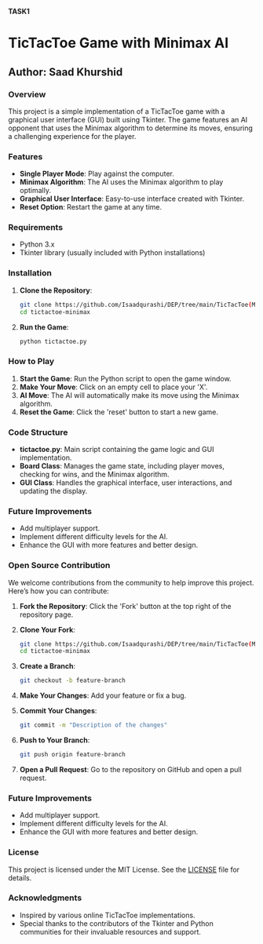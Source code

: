 **TASK1**
#
# TicTacToe Game with Minimax AI

## Author: Saad Khurshid

### Overview

This project is a simple implementation of a TicTacToe game with a graphical user interface (GUI) built using Tkinter. The game features an AI opponent that uses the Minimax algorithm to determine its moves, ensuring a challenging experience for the player.

### Features

- **Single Player Mode**: Play against the computer.
- **Minimax Algorithm**: The AI uses the Minimax algorithm to play optimally.
- **Graphical User Interface**: Easy-to-use interface created with Tkinter.
- **Reset Option**: Restart the game at any time.

### Requirements

- Python 3.x
- Tkinter library (usually included with Python installations)

### Installation

1. **Clone the Repository**:
    ```sh
    git clone https://github.com/Isaadqurashi/DEP/tree/main/TicTacToe(MinMax)
    cd tictactoe-minimax
    ```

2. **Run the Game**:
    ```sh
    python tictactoe.py
    ```

### How to Play

1. **Start the Game**: Run the Python script to open the game window.
2. **Make Your Move**: Click on an empty cell to place your 'X'.
3. **AI Move**: The AI will automatically make its move using the Minimax algorithm.
4. **Reset the Game**: Click the 'reset' button to start a new game.

### Code Structure

- **tictactoe.py**: Main script containing the game logic and GUI implementation.
- **Board Class**: Manages the game state, including player moves, checking for wins, and the Minimax algorithm.
- **GUI Class**: Handles the graphical interface, user interactions, and updating the display.

### Future Improvements

- Add multiplayer support.
- Implement different difficulty levels for the AI.
- Enhance the GUI with more features and better design.


### Open Source Contribution

We welcome contributions from the community to help improve this project. Here’s how you can contribute:

1. **Fork the Repository**: Click the 'Fork' button at the top right of the repository page.
2. **Clone Your Fork**:
    ```sh
    git clone https://github.com/Isaadqurashi/DEP/tree/main/TicTacToe(MinMax)
    cd tictactoe-minimax
    ```
3. **Create a Branch**:
    ```sh
    git checkout -b feature-branch
    ```
4. **Make Your Changes**: Add your feature or fix a bug.

5. **Commit Your Changes**:
    ```sh
    git commit -m "Description of the changes"
    ```
6. **Push to Your Branch**:
    ```sh
    git push origin feature-branch
    ```
7. **Open a Pull Request**: Go to the repository on GitHub and open a pull request.

### Future Improvements

- Add multiplayer support.
- Implement different difficulty levels for the AI.
- Enhance the GUI with more features and better design.


### License

This project is licensed under the MIT License. See the [LICENSE](https://github.com/Isaadqurashi/DEP/blob/main/LICENSE) file for details.

### Acknowledgments

- Inspired by various online TicTacToe implementations.
- Special thanks to the contributors of the Tkinter and Python communities for their invaluable resources and support.
